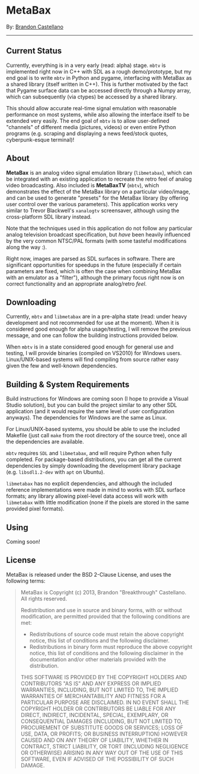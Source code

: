     
MetaBax
=======

By: [Brandon Castellano](http://www.bcastell.com])

-----

Current Status
-----

Currently, everything is in a very early (read: alpha) stage.  `mbtv` is implemented right now in C++ with SDL as a rough demo/prototype, but my end goal is to write `mbtv` in Python and pygame, interfacing with MetaBax as a shared library (itself written in C++).  This is further motivated by the fact that Pygame surface data can be accessed directly through a Numpy array, which can subsequently (via ctypes) be accessed by a shared library.

This should allow accurate real-time signal emulation with reasonable performance on most systems, while also allowing the interface itself to be extended very easily.  The end goal of `mbtv` is to allow user-defined "channels" of different media (pictures, videos) or even entire Python programs (e.g. scraping and displaying a news feed/stock quotes, cyberpunk-esque terminal)!

About
-----

**MetaBax** is an analog video signal emulation library (`libmetabax`), which can be integrated with an existing application to recreate the retro feel of analog video broadcasting. Also included is **MetaBaxTV** (`mbtv`), which demonstrates the effect of the MetaBax library on a particular video/image, and can be used to generate "presets" for the MetaBax library (by offering user control over the various parameters).  This application works very similar to Trevor Blackwell's `xanalogtv` screensaver, although using the cross-platform SDL library instead.

Note that the techniques used in this application do not follow any particular analog television broadcast specification, but *have* been heavily influenced by the very common NTSC/PAL formats (with some tasteful modifications along the way :).    

Right now, images are parsed as SDL surfaces in software.  There are significant opportunities for speedups in the future (especially if certain parameters are fixed, which is often the case when combining MetaBax with an emulator as a "filter"), although the primary focus right now is on correct functionality and an appropriate analog/retro *feel*.


Downloading
-----------

Currently, `mbtv` and `libmetabax` are in a pre-alpha state (read: under heavy development and not recommended for use at the moment).  When it is considered good enough for alpha usage/testing, I will remove the previous message, and one can follow the building instructions provided below.

When `mbtv` is in a state considered good enough for general use and testing, I will provide binaries (compiled on VS2010) for Windows users.  Linux/UNIX-based systems will find compiling from source rather easy given the few and well-known dependencies.


Building & System Requirements
------------------------------

Build instructions for Windows are coming soon (I hope to provide a Visual Studio solution), but you can build the project similar to any other SDL application (and it would require the same level of user configuration anyways).  The dependencies for Windows are the same as Linux.

For Linux/UNIX-based systems, you should be able to use the included Makefile (just call `make` from the root directory of the source tree), once all the dependencies are available.

`mbtv` requires `SDL` and `libmetabax`, and will require Python when fully completed.  For package-based distributions, you can get all the current dependencies by simply downloading the development library package (e.g. `libsdl1.2-dev` with `apt` on Ubuntu).

`libmetabax` has no explicit dependencies, and although the included reference implementations were made in mind to works with SDL surface formats; any library allowing pixel-level data access will work with `libmetabax` with little modification (none if the pixels are stored in the same provided pixel formats).


Using
-----

Coming soon!


License
-------

MetaBax is released under the BSD 2-Clause License, and uses the following terms:

> MetaBax is Copyright (c) 2013, Brandon "Breakthrough" Castellano.
> All rights reserved.
> 
> Redistribution and use in source and binary forms, with or without modification, are permitted provided that the following conditions are met:
> 
> * Redistributions of source code must retain the above copyright notice, this list of conditions and the following disclaimer.
> * Redistributions in binary form must reproduce the above copyright notice, this list of conditions and the following disclaimer in the documentation and/or other materials provided with the distribution.
> 
> THIS SOFTWARE IS PROVIDED BY THE COPYRIGHT HOLDERS AND CONTRIBUTORS "AS IS" AND ANY EXPRESS OR IMPLIED WARRANTIES, INCLUDING, BUT NOT LIMITED TO, THE IMPLIED WARRANTIES OF MERCHANTABILITY AND FITNESS FOR A PARTICULAR PURPOSE ARE DISCLAIMED. IN NO EVENT SHALL THE COPYRIGHT HOLDER OR CONTRIBUTORS BE LIABLE FOR ANY DIRECT, INDIRECT, INCIDENTAL, SPECIAL, EXEMPLARY, OR CONSEQUENTIAL DAMAGES (INCLUDING, BUT NOT LIMITED TO, PROCUREMENT OF SUBSTITUTE GOODS OR SERVICES; LOSS OF USE, DATA, OR PROFITS; OR BUSINESS INTERRUPTION) HOWEVER CAUSED AND ON ANY THEORY OF LIABILITY, WHETHER IN CONTRACT, STRICT LIABILITY, OR TORT (INCLUDING NEGLIGENCE OR OTHERWISE) ARISING IN ANY WAY OUT OF THE USE OF THIS SOFTWARE, EVEN IF ADVISED OF THE POSSIBILITY OF SUCH DAMAGE.
